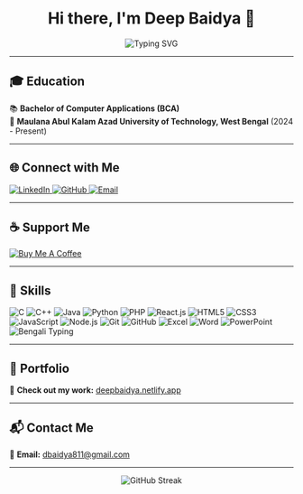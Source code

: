 <h1 align="center">Hi there, I'm Deep Baidya 👋</h1>
<p align="center">
  <img src="https://readme-typing-svg.herokuapp.com?font=Fira+Code&weight=700&pause=1000&color=F75C7E&center=true&vCenter=true&width=435&lines=Full+Stack+Developer;Automation+Enthusiast;Tech+Innovator" alt="Typing SVG" />
</p>

---

## 🎓 Education  
📚 **Bachelor of Computer Applications (BCA)**  
🏫 **Maulana Abul Kalam Azad University of Technology, West Bengal** (2024 - Present)  

---

## 🌐 Connect with Me  
<p align="left">
  <a href="https://www.linkedin.com/in/deep-baidya-0376b1315" target="_blank">
    <img src="https://img.shields.io/badge/LinkedIn-%230077B5.svg?style=for-the-badge&logo=linkedin&logoColor=white" alt="LinkedIn">
  </a>
  <a href="https://github.com/dbaidya811" target="_blank">
    <img src="https://img.shields.io/badge/GitHub-%2312100E.svg?style=for-the-badge&logo=github&logoColor=white" alt="GitHub">
  </a>
  <a href="mailto:dbaidya811@gmail.com">
    <img src="https://img.shields.io/badge/Email-%23D14836.svg?style=for-the-badge&logo=gmail&logoColor=white" alt="Email">
  </a>
</p>

---

## ☕ Support Me  
<p>
  <a href="https://www.buymeacoffee.com/dbaidya811e" target="_blank">
    <img src="https://img.shields.io/badge/Buy%20Me%20A%20Coffee-%23FFDD00.svg?style=for-the-badge&logo=buy-me-a-coffee&logoColor=black" alt="Buy Me A Coffee">
  </a>
</p>

---

## 🚀 Skills  
<p align="left">
  <img src="https://img.shields.io/badge/C-%2300599C.svg?style=for-the-badge&logo=c&logoColor=white" alt="C">
  <img src="https://img.shields.io/badge/C++-%2300599C.svg?style=for-the-badge&logo=c%2B%2B&logoColor=white" alt="C++">
  <img src="https://img.shields.io/badge/Java-%23007396.svg?style=for-the-badge&logo=java&logoColor=white" alt="Java">
  <img src="https://img.shields.io/badge/Python-%233776AB.svg?style=for-the-badge&logo=python&logoColor=white" alt="Python">
  <img src="https://img.shields.io/badge/PHP-%23777BB4.svg?style=for-the-badge&logo=php&logoColor=white" alt="PHP">
  <img src="https://img.shields.io/badge/React.js-%2361DAFB.svg?style=for-the-badge&logo=react&logoColor=black" alt="React.js">
  <img src="https://img.shields.io/badge/HTML5-%23E34F26.svg?style=for-the-badge&logo=html5&logoColor=white" alt="HTML5">
  <img src="https://img.shields.io/badge/CSS3-%231572B6.svg?style=for-the-badge&logo=css3&logoColor=white" alt="CSS3">
  <img src="https://img.shields.io/badge/JavaScript-%23F7DF1E.svg?style=for-the-badge&logo=javascript&logoColor=black" alt="JavaScript">
  <img src="https://img.shields.io/badge/Node.js-%23339933.svg?style=for-the-badge&logo=node.js&logoColor=white" alt="Node.js">
  <img src="https://img.shields.io/badge/Git-%23F05032.svg?style=for-the-badge&logo=git&logoColor=white" alt="Git">
  <img src="https://img.shields.io/badge/GitHub-%2312100E.svg?style=for-the-badge&logo=github&logoColor=white" alt="GitHub">
  <img src="https://img.shields.io/badge/Excel-%2300A859.svg?style=for-the-badge&logo=microsoft-excel&logoColor=white" alt="Excel">
  <img src="https://img.shields.io/badge/Word-%232B579A.svg?style=for-the-badge&logo=microsoft-word&logoColor=white" alt="Word">
  <img src="https://img.shields.io/badge/PowerPoint-%23D24726.svg?style=for-the-badge&logo=microsoft-powerpoint&logoColor=white" alt="PowerPoint">
  <img src="https://img.shields.io/badge/Bengali%20Typing-%23FF5733.svg?style=for-the-badge" alt="Bengali Typing">
</p>

---

## 🔗 Portfolio  
🚀 **Check out my work:** [deepbaidya.netlify.app](https://deepbaidya.netlify.app/)

---

## 📬 Contact Me  
📧 **Email:** [dbaidya811@gmail.com](mailto:dbaidya811@gmail.com)  

---

<p align="center">
  <img src="https://github-readme-streak-stats.herokuapp.com/?user=dbaidya811&theme=tokyonight&hide_border=false" alt="GitHub Streak" />
</p>
